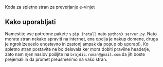 Koda za spletno stran za preverjanje e-vinjet

## Kako uporabljati
Namestite vse potrebne pakete s `pip install` nato `python3 server.py`. 
Nato morate stran nekako spraviti na internet, ena opcija je nakup domene, druga je ngrok(zeeeelo enostavno in zastonj ampak da popup ob uporabi). Ko spletno stran postavite ne bo delovala ker mora dobiti pravilne headerje, zato nam njen naslov pošljite na `brajdic.roman@gmail.com` da jih boste prejemali in da promet preusmerimo na vašo stran.



